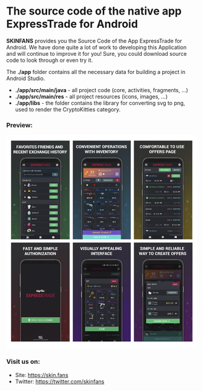 # The source code of the native app ExpressTrade for Android

**SKINFANS** provides you the Source Code of the App ExpressTrade for Android. We have done quite a lot of work to developing this Application and will continue to improve it for you!
Sure, you could download source code to look through or even try it.

The **./app** folder contains all the necessary data for building a project in Android Studio.
- **./app/src/main/java** - all project code (core, activities, fragments, ...)
- **./app/src/main/res** - all project resources (icons, images, ...)
- **./app/libs** - the folder contains the library for converting svg to png, used to render the CryptoKitties category.

### Preview:
![Screenshots](screenshots/collage.jpg "Some application screens")

### Visit us on:
- Site: https://skin.fans
- Twitter: https://twitter.com/skinfans
